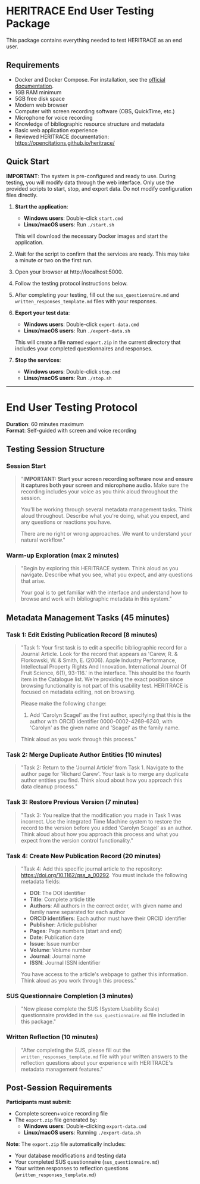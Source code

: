 # HERITRACE End User Testing Package

This package contains everything needed to test HERITRACE as an end user.

## Requirements

- Docker and Docker Compose. For installation, see the <a href="https://docs.docker.com/get-docker/" target="_blank">official documentation</a>.
- 1GB RAM minimum
- 5GB free disk space
- Modern web browser
- Computer with screen recording software (OBS, QuickTime, etc.)
- Microphone for voice recording
- Knowledge of bibliographic resource structure and metadata
- Basic web application experience
- Reviewed HERITRACE documentation: https://opencitations.github.io/heritrace/

## Quick Start

**IMPORTANT**: The system is pre-configured and ready to use. During testing, you will modify data through the web interface. Only use the provided scripts to start, stop, and export data. Do not modify configuration files directly.

1.  **Start the application**:
    - **Windows users**: Double-click `start.cmd`
    - **Linux/macOS users**: Run `./start.sh`
    
    This will download the necessary Docker images and start the application.
2.  Wait for the script to confirm that the services are ready. This may take a minute or two on the first run.
3.  Open your browser at http://localhost:5000.
4.  Follow the testing protocol instructions below.
5.  After completing your testing, fill out the `sus_questionnaire.md` and `written_responses_template.md` files with your responses.
6.  **Export your test data**:
    - **Windows users**: Double-click `export-data.cmd`
    - **Linux/macOS users**: Run `./export-data.sh`
    
    This will create a file named `export.zip` in the current directory that includes your completed questionnaires and responses.
7.  **Stop the services**:
    - **Windows users**: Double-click `stop.cmd`
    - **Linux/macOS users**: Run `./stop.sh`

---

# End User Testing Protocol

**Duration**: 60 minutes maximum  
**Format**: Self-guided with screen and voice recording

## Testing Session Structure

### **Session Start**

> "**IMPORTANT: Start your screen recording software now and ensure it captures both your screen and microphone audio.** Make sure the recording includes your voice as you think aloud throughout the session.
> 
> You'll be working through several metadata management tasks. Think aloud throughout. Describe what you're doing, what you expect, and any questions or reactions you have.
> 
> There are no right or wrong approaches. We want to understand your natural workflow."

### **Warm-up Exploration (max 2 minutes)**

> "Begin by exploring this HERITRACE system. Think aloud as you navigate. Describe what you see, what you expect, and any questions that arise.
> 
> Your goal is to get familiar with the interface and understand how to browse and work with bibliographic metadata in this system."

## Metadata Management Tasks (45 minutes)

### Task 1: Edit Existing Publication Record (8 minutes)

> "Task 1: Your first task is to edit a specific bibliographic record for a Journal Article. Look for the record that appears as 'Carew, R. & Florkowski, W. & Smith, E. (2006). Apple Industry Performance, Intellectual Property Rights And Innovation. International Journal Of Fruit Science, 6(1), 93-116.' in the interface. This should be the fourth item in the Catalogue list. We're providing the exact position since browsing functionality is not part of this usability test. HERITRACE is focused on metadata editing, not on browsing.
> 
> Please make the following change:
> 1. Add 'Carolyn Scagel' as the first author, specifying that this is the author with ORCID identifier 0000-0002-4269-6240, with 'Carolyn' as the given name and 'Scagel' as the family name.
>
> Think aloud as you work through this process."

### Task 2: Merge Duplicate Author Entities (10 minutes)

> "Task 2: Return to the 'Journal Article' from Task 1. Navigate to the author page for 'Richard Carew'. Your task is to merge any duplicate author entities you find. Think aloud about how you approach this data cleanup process."

### Task 3: Restore Previous Version (7 minutes)

> "Task 3: You realize that the modification you made in Task 1 was incorrect. Use the integrated Time Machine system to restore the record to the version before you added 'Carolyn Scagel' as an author. Think aloud about how you approach this process and what you expect from the version control functionality."

### Task 4: Create New Publication Record (20 minutes)

> "Task 4: Add this specific journal article to the repository: https://doi.org/10.1162/qss_a_00292. You must include the following metadata fields:
> 
> - **DOI**: The DOI identifier
> - **Title**: Complete article title
> - **Authors**: All authors in the correct order, with given name and family name separated for each author
> - **ORCID identifiers**: Each author must have their ORCID identifier
> - **Publisher**: Article publisher
> - **Pages**: Page numbers (start and end)
> - **Date**: Publication date
> - **Issue**: Issue number
> - **Volume**: Volume number
> - **Journal**: Journal name
> - **ISSN**: Journal ISSN identifier
> 
> You have access to the article's webpage to gather this information. Think aloud as you work through this process."

### **SUS Questionnaire Completion (3 minutes)**

> "Now please complete the SUS (System Usability Scale) questionnaire provided in the `sus_questionnaire.md` file included in this package."

### **Written Reflection (10 minutes)**

> "After completing the SUS, please fill out the `written_responses_template.md` file with your written answers to the reflection questions about your experience with HERITRACE's metadata management features."

## Post-Session Requirements

**Participants must submit**:
- Complete screen+voice recording file
- The `export.zip` file generated by:
  - **Windows users**: Double-clicking `export-data.cmd`
  - **Linux/macOS users**: Running `./export-data.sh`

**Note**: The `export.zip` file automatically includes:
- Your database modifications and testing data
- Your completed SUS questionnaire (`sus_questionnaire.md`)
- Your written responses to reflection questions (`written_responses_template.md`)